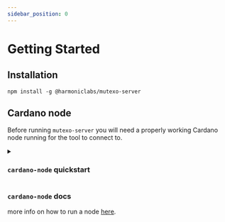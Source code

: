 ```yaml
---
sidebar_position: 0
---
```


# Getting Started

## Installation

```
npm install -g @harmoniclabs/mutexo-server
```

## Cardano node

Before running `mutexo-server` you will need a properly working Cardano node running for the tool to connect to.


<details>
<summary>

### `cardano-node` quickstart

</summary>

<p>

Here we'll go over some quick comands to quicly setup a node in preprod testnet.

First create a fresh directory if you don't have already one to work in

```shell
mkdir tmp-cardano
cd tmp-cardano
```

#### installation

If you don't already have one, install the `cardano-node` binaries from the [official github repository](https://github.com/IntersectMBO/cardano-node/releases/)

once you have the binaries, move or copy them in a directory where the computer can find it.

In linux usually `/usr/bin` should work

```shell
cp path/to/binary/cardano-node /usr/bin/cardano-node
```

if you have installed it correctly running

```shell
cardano-node --version
```

should work without errors.

### running

Once you have the node, inside our directory, we'll create a place for all the configurations files the cardano node needs

```shell
mkdir config_files
cd config_files
```

where we'll fetch the files needed as described in the [`cardano-node` documentation](https://developers.cardano.org/docs/get-started/cardano-node/running-cardano/#testnet--preprod)

```shell
curl -O -J https://book.play.dev.cardano.org/environments/preprod/config.json
curl -O -J https://book.play.dev.cardano.org/environments/preprod/db-sync-config.json
curl -O -J https://book.play.dev.cardano.org/environments/preprod/submit-api-config.json
curl -O -J https://book.play.dev.cardano.org/environments/preprod/topology.json
curl -O -J https://book.play.dev.cardano.org/environments/preprod/byron-genesis.json
curl -O -J https://book.play.dev.cardano.org/environments/preprod/shelley-genesis.json
curl -O -J https://book.play.dev.cardano.org/environments/preprod/alonzo-genesis.json
curl -O -J https://book.play.dev.cardano.org/environments/preprod/conway-genesis.json
```

with this configuration files we can go back

```shell
cd ..
```

and finally we can run the node

```shell
cardano-node run \
   --topology ./config_files/topology.json \
   --database-path ./db \
   --socket-path ./db/node.socket \
   --config ./config_files/config.json \
   --host-addr 0.0.0.0 \
   --port 3000
```

</p>

</details>


### `cardano-node` docs

more info on how to run a node [here](https://developers.cardano.org/docs/get-started/cardano-node/running-cardano/).
